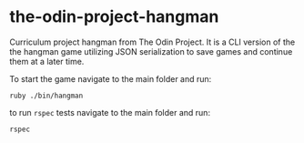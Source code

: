 # the-odin-project-hangman
Curriculum project hangman from The Odin Project. It is a CLI version of the the hangman game utilizing JSON serialization to save games and continue them at a later time.


To start the game navigate to the main folder and run:
```
ruby ./bin/hangman
```

to run `rspec` tests navigate to the main folder and run:
```
rspec
```